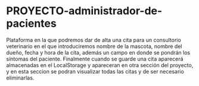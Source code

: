 # PROYECTO-administrador-de-pacientes
Plataforma en la que podremos dar de alta una cita para un consultorio veterinario en el que introduciremos nombre de la mascota, nombre del dueño, fecha y hora de la cita, además un campo en donde se pondrán los síntomas del paciente. Finalmente cuando se guarde una cita aparecerá almacenadas en el LocalStorage y apareceran en otra sección del proyecto, y en esta seccion se podran visualizar todas las citas y de ser necesario eliminarlas.
